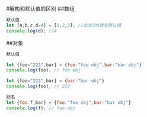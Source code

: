 #解构和默认值的区别
##数组
```javascript
默认值
let [a,b,c,d=4] = [1,2,3]; //此处的d就有默认值
console.log(d); //4
```
##对象
```javascript
默认值

let {foo="222",bar} = {foo:"foo obj",bar:"bar obj"}
console.log(foo); // foo obj

let {foo="222",bar} = {bar:"bar obj"}
console.log(foo); // 222

别名
let {foo:f,bar} = {foo:"foo obj",bar:"bar obj"}
console.log(f); // foo obj

```
